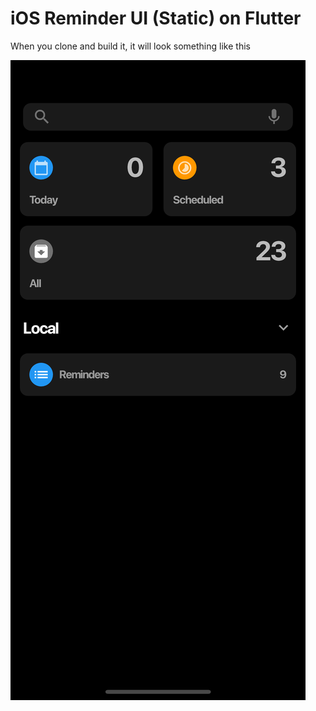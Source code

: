 # iOS Reminder UI (Static) on Flutter

When you clone and build it, it will look something like this

![](img/ios_rem.png)
